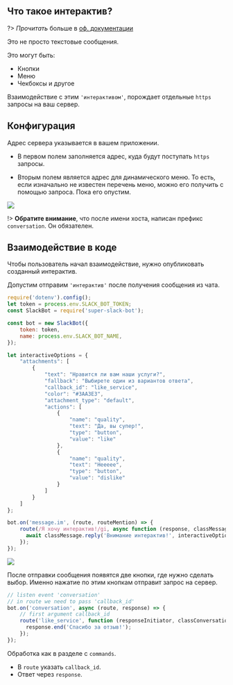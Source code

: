 ## Что такое интерактив?

?> _Прочитать_ больше в [оф. документации](https://api.slack.com/docs/message-buttons)

Это не просто текстовые сообщения.

Это могут быть:
- Кнопки
- Меню
- Чекбоксы и другое

Взаимодействие с этим `'интерактивом'`, порождает отдельные `https` запросы на ваш сервер.

## Конфигурация

Адрес сервера указывается в вашем приложении.

- В первом полем заполняется адрес, куда будут поступать `https` запросы.

- Вторым полем является адрес для динамического меню. То есть, если изначально не известен перечень меню, можно его получить с помощью запроса. Пока его опустим.


<img src="./images/create-interactive.jpg">

!> **Обратите внимание**, что после имени хоста, написан префикс `conversation`. Он обязателен.

## Взаимодействие в коде

Чтобы пользователь начал взаимодействие, нужно опубликовать созданный интерактив.

Допустим отправим `'интерактив'` после получения сообщения из чата.

```javascript
require('dotenv').config();
let token = process.env.SLACK_BOT_TOKEN;
const SlackBot = require('super-slack-bot');

const bot = new SlackBot({
    token: token,
    name: process.env.SLACK_BOT_NAME,
});

let interactiveOptions = {
    "attachments": [
        {
            "text": "Нравится ли вам наши услуги?",
            "fallback": "Выбирете один из вариантов ответа",
            "callback_id": "like_service",
            "color": "#3AA3E3",
            "attachment_type": "default",
            "actions": [
                {
                    "name": "quality",
                    "text": "Да, вы супер!",
                    "type": "button",
                    "value": "like"
                },
                {
                    "name": "quality",
                    "text": "Неееее",
                    "type": "button",
                    "value": "dislike"
                }
            ]
        }
    ]
};

bot.on('message.im', (route, routeMention) => {
    route(/Я хочу интерактив!/gi, async function (response, classMessage) {
      await classMessage.reply('Внимание интерактив!', interactiveOptions);
    });
});
```

<img src="./images/interactive-start.jpg">

После отправки сообщения появятся две кнопки, где нужно сделать выбор. Именно нажатие по этим кнопкам отправит запрос на сервер.


```javascript
// listen event 'conversation'
// in route we need to pass 'callback_id'
bot.on('conversation', async (route, response) => {
    // first argument callback_id
    route('like_service', function (responseInitiator, classConversation) {
      response.end('Спасибо за отзыв!');
    });
});
```
Обработка как в разделе с `commands`.
- В `route` указать `callback_id`.
- Ответ через `response`.